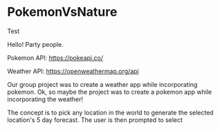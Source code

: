 # PokemonVsNature

Test

Hello! Party people.

Pokemon API: https://pokeapi.co/

Weather API: https://openweathermap.org/api


Our group project was to create a weather app while incorporating pokemon. 
Ok, so maybe the project was to create a pokemon app while incorporating the weather!

The concept is to pick any location in the world to generate the selected location's 5 day forecast. The user is then prompted to select

